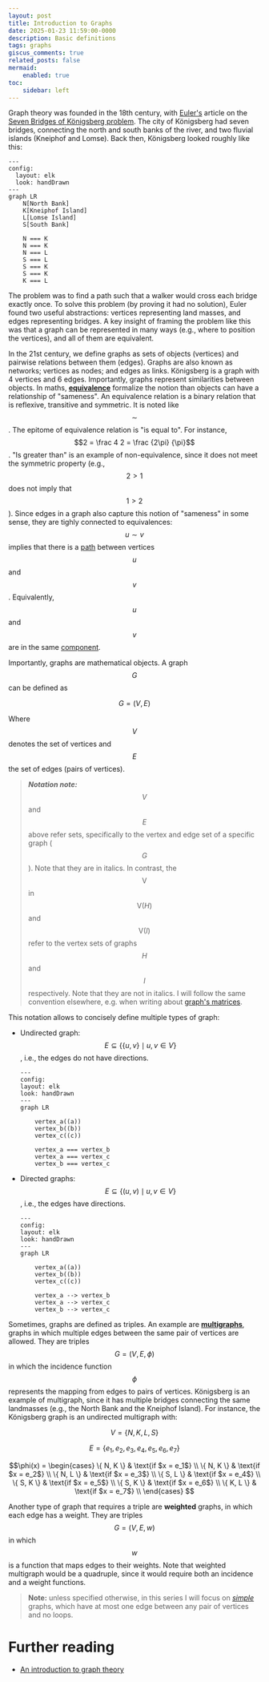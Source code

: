 ```yaml
---
layout: post
title: Introduction to Graphs
date: 2025-01-23 11:59:00-0000
description: Basic definitions
tags: graphs
giscus_comments: true
related_posts: false
mermaid:
    enabled: true
toc:
    sidebar: left
---
```


Graph theory was founded in the 18th century, with [Euler's](https://en.wikipedia.org/wiki/Leonhard_Euler) article on the [Seven Bridges of Königsberg problem](https://en.wikipedia.org/wiki/Seven_Bridges_of_K%C3%B6nigsberg). The city of Königsberg had seven bridges, connecting the north and south banks of the river, and two fluvial islands (Kneiphof and Lomse). Back then, Königsberg looked roughly like this:

```mermaid
---
config:
  layout: elk
  look: handDrawn
---
graph LR
    N[North Bank]
    K[Kneiphof Island]
    L[Lomse Island]
    S[South Bank]

    N === K
    N === K
    N === L
    S === L
    S === K
    S === K
    K === L
```

The problem was to find a path such that a walker would cross each bridge exactly once. To solve this problem (by proving it had no solution), Euler found two useful abstractions: vertices representing land masses, and edges representing bridges. A key insight of framing the problem like this was that a graph can be represented in many ways (e.g., where to position the vertices), and all of them are equivalent. 

In the 21st century, we define graphs as sets of objects (vertices) and pairwise relations between them (edges). Graphs are also known as networks; vertices as nodes; and edges as links. Königsberg is a graph with 4 vertices and 6 edges. Importantly, graphs represent similarities between objects. In maths, **[equivalence](https://en.wikipedia.org/wiki/Equivalence_relation)** formalize the notion than objects can have a relationship of "sameness". An equivalence relation is a binary relation that is reflexive, transitive and symmetric. It is noted like $$\sim$$. The epitome of equivalence relation is "is equal to". For instance, $$2 = \frac 4 2 = \frac {2\pi} {\pi}$$. "Is greater than" is an example of non-equivalence, since it does not meet the symmetric property (e.g., $$2 > 1$$ does not imply that $$1 > 2$$). Since edges in a graph also capture this notion of "sameness" in some sense, they are tighly connected to equivalences: $$u \sim v$$ implies that there is a [path](../graphs-glossary#path) between vertices $$u$$ and $$v$$. Equivalently, $$u$$ and $$v$$ are in the same [component](../graphs-glossary#component).

Importantly, graphs are mathematical objects. A graph $$G$$ can be defined as

$$G = (V, E)$$

Where $$V$$ denotes the set of vertices and $$E$$ the set of edges (pairs of vertices).

> **_Notation note:_** $$V$$ and $$E$$ above refer sets, specifically to the vertex and edge set of a specific graph ($$G$$). Note that they are in italics. In contrast, the $$\text{V}$$ in $$\text{V}(H)$$ and $$\text{V}(I)$$ refer to the vertex sets of graphs $$H$$ and $$I$$ respectively. Note that they are not in italics. I will follow the same convention elsewhere, e.g. when writing about [graph's matrices](../graphs-linear-algebra).

This notation allows to concisely define multiple types of graph:

- Undirected graph: $$E \subseteq \{ \{u, v\} \mid u, v \in V \}$$, i.e., the edges do not have directions.
  ```mermaid
  ---
  config:
  layout: elk
  look: handDrawn
  ---
  graph LR

      vertex_a((a))
      vertex_b((b))
      vertex_c((c))

      vertex_a === vertex_b
      vertex_a === vertex_c
      vertex_b === vertex_c
  ```
- Directed graphs: $$E \subseteq \{ (u, v) \mid u, v \in V \}$$, i.e., the edges have directions.
  ```mermaid
  ---
  config:
  layout: elk
  look: handDrawn
  ---
  graph LR

      vertex_a((a))
      vertex_b((b))
      vertex_c((c))

      vertex_a --> vertex_b
      vertex_a --> vertex_c
      vertex_b --> vertex_c
  ```

Sometimes, graphs are defined as triples. An example are [**multigraphs**](../graphs-glossary#multigraph), graphs in which multiple edges between the same pair of vertices are allowed. They are triples $$G = (V, E, \phi)$$ in which the incidence function $$\phi$$ represents the mapping from edges to pairs of vertices. Königsberg is an example of multigraph, since it has multiple bridges connecting the same landmasses (e.g., the North Bank and the Kneiphof Island). For instance, the Königsberg graph is an undirected multigraph with: 

$$V = \{N, K, L, S \}$$

$$E = \{ e_1, e_2, e_3, e_4, e_5, e_6, e_7 \}$$

$$\phi(x) = \begin{cases}
  \{ N, K \} & \text{if $x = e_1$} \\
  \{ N, K \} & \text{if $x = e_2$} \\
  \{ N, L \} & \text{if $x = e_3$} \\
  \{ S, L \} & \text{if $x = e_4$} \\
  \{ S, K \} & \text{if $x = e_5$} \\
  \{ S, K \} & \text{if $x = e_6$} \\
  \{ K, L \} & \text{if $x = e_7$} \\
  \end{cases}
$$
 
Another type of graph that requires a triple are **weighted** graphs, in which each edge has a weight. They are triples $$G = (V, E, w)$$ in which $$w$$ is a function that maps edges to their weights. Note that weighted multigraph would be a quadruple, since it would require both an incidence and a weight functions.

> **Note:** unless specified otherwise, in this series I will focus on [*simple*](../graphs-glossary#simple-graph) graphs, which have at most one edge between any pair of vertices and no loops.

# Further reading

- [An introduction to graph theory](https://arxiv.org/abs/2308.04512)